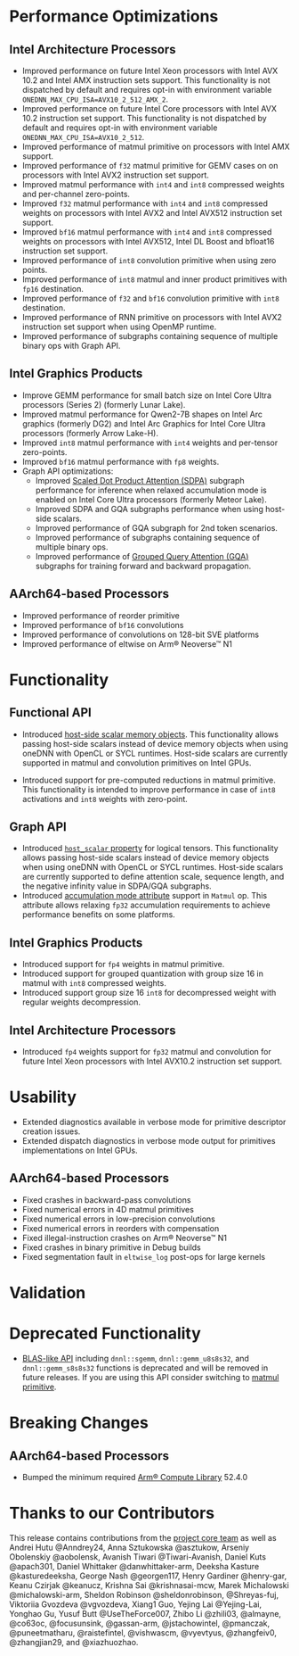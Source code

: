 # Performance Optimizations
## Intel Architecture Processors
* Improved performance on future Intel Xeon processors with Intel AVX 10.2 and Intel AMX instruction sets support.
  This functionality is not dispatched by default and requires opt-in with environment variable `ONEDNN_MAX_CPU_ISA=AVX10_2_512_AMX_2`.
* Improved performance on future Intel Core processors with Intel AVX 10.2 instruction set support. This functionality is not dispatched by default and requires opt-in with environment variable `ONEDNN_MAX_CPU_ISA=AVX10_2_512`.
* Improved performance of matmul primitive on processors with Intel AMX support.
* Improved performance of `f32` matmul primitive for GEMV cases on on processors with Intel AVX2 instruction set support.
* Improved matmul performance with `int4` and `int8` compressed weights and per-channel zero-points.
* Improved `f32` matmul performance with `int4` and `int8` compressed weights on processors with Intel AVX2 and Intel AVX512 instruction set support.
* Improved `bf16` matmul performance with `int4` and `int8` compressed weights on processors with Intel AVX512, Intel DL Boost and bfloat16 instruction set support.
* Improved performance of `int8` convolution primitive when using zero points.
* Improved performance of `int8` matmul and inner product primitives with `fp16` destination.
* Improved performance of `f32` and `bf16` convolution primitive with `int8` destination.
* Improved performance of RNN primitive on processors with Intel AVX2 instruction set support when using OpenMP runtime.
* Improved performance of subgraphs containing sequence of multiple binary ops with Graph API.

## Intel Graphics Products
* Improve GEMM performance for small batch size on Intel Core Ultra processors (Series 2) (formerly Lunar Lake).
* Improved matmul performance for Qwen2-7B shapes on Intel Arc graphics (formerly DG2) and Intel Arc Graphics for Intel Core Ultra processors (formerly Arrow Lake-H).
* Improved `int8` matmul performance with `int4` weights and per-tensor zero-points.
* Improved `bf16` matmul performance with `fp8` weights.
* Graph API optimizations:
  * Improved [Scaled Dot Product Attention (SDPA)] subgraph performance for inference when relaxed accumulation mode is enabled on Intel Core Ultra processors (formerly Meteor Lake).
  * Improved SDPA and GQA subgraphs performance when using host-side scalars.
  * Improved performance of GQA subgraph for 2nd token scenarios.
  * Improved performance of subgraphs containing sequence of multiple binary ops.
  * Improved performance of [Grouped Query Attention (GQA)] subgraphs for training forward and backward propagation.

[Grouped Query Attention (GQA)]: https://uxlfoundation.github.io/oneDNN/v3.10/dev_guide_graph_gqa.html#gqa-for-training-forward-propagation
[Scaled Dot Product Attention (SDPA)]: https://uxlfoundation.github.io/oneDNN/v3.10/dev_guide_graph_sdpa.html
## AArch64-based Processors
* Improved performance of reorder primitive
* Improved performance of `bf16` convolutions
* Improved performance of convolutions on 128-bit SVE platforms
* Improved performance of eltwise on Arm® Neoverse™ N1

# Functionality
## Functional API

* Introduced [host-side scalar memory objects]. This functionality allows passing host-side scalars instead of device memory objects when using oneDNN with OpenCL or SYCL runtimes. Host-side scalars are currently supported in matmul and convolution primitives on Intel GPUs.

[host-side scalar memory objects]: https://uxlfoundation.github.io/oneDNN/v3.10/dev_guide_host_side_scalars.html
* Introduced support for pre-computed reductions in matmul primitive. This functionality is intended to improve performance in case of `int8` activations and `int8` weights with zero-point.

## Graph API

* Introduced [`host_scalar` property] for logical tensors. This functionality allows passing host-side scalars instead of device memory objects when using oneDNN with OpenCL or SYCL runtimes. Host-side scalars are currently supported to define attention scale, sequence length, and the negative infinity value in SDPA/GQA subgraphs.
* Introduced [accumulation mode attribute] support in `Matmul` op. This attribute allows relaxing `fp32` accumulation requirements to achieve performance benefits on some platforms.

[`host_scalar` property]: https://uxlfoundation.github.io/oneDNN/v3.10/enum_dnnl_graph_logical_tensor_property_type.html
[accumulation mode attribute]: https://uxlfoundation.github.io/oneDNN/v3.10/dev_guide_op_matmul.html

## Intel Graphics Products
* Introduced support for `fp4` weights in matmul primitive.
* Introduced support for grouped quantization with group size 16 in matmul with `int8` compressed weights.
* Introduced support group size 16 `int8` for decompressed weight with regular weights decompression.

## Intel Architecture Processors
* Introduced `fp4` weights support for `fp32` matmul and convolution  for future Intel Xeon processors with Intel AVX10.2 instruction set support.

# Usability
* Extended diagnostics available in verbose mode for primitive descriptor creation issues.
* Extended dispatch diagnostics in verbose mode output for primitives implementations on Intel GPUs.

## AArch64-based Processors
* Fixed crashes in backward-pass convolutions
* Fixed numerical errors in 4D matmul primitives
* Fixed numerical errors in low-precision convolutions
* Fixed numerical errors in reorders with compensation
* Fixed illegal-instruction crashes on Arm® Neoverse™ N1
* Fixed crashes in binary primitive in Debug builds
* Fixed segmentation fault in `eltwise_log` post-ops for large kernels

# Validation

# Deprecated Functionality
* [BLAS-like API] including `dnnl::sgemm`, `dnnl::gemm_u8s8s32`, and `dnnl::gemm_s8s8s32` functions is deprecated and will be removed in future releases. If you are using this API consider switching to [matmul primitive].

[BLAS-like API]: https://uxlfoundation.github.io/oneDNN/v3.10/group_dnnl_api_blas.html
[matmul primitive]: https://uxlfoundation.github.io/oneDNN/v3.10/dev_guide_matmul.html

# Breaking Changes
## AArch64-based Processors
* Bumped the minimum required [Arm® Compute Library](https://github.com/ARM-software/ComputeLibrary) 52.4.0

# Thanks to our Contributors
This release contains contributions from the [project core team] as well as Andrei Hutu @Anndrey24, 
Anna Sztukowska @asztukow, Arseniy Obolenskiy @aobolensk, Avanish Tiwari @Tiwari-Avanish, Daniel Kuts @apach301, Daniel Whittaker @danwhittaker-arm, Deeksha Kasture @kasturedeeksha, George Nash @georgen117, Henry Gardiner @henry-gar, Keanu Czirjak @keanucz, Krishna Sai @krishnasai-mcw, Marek Michalowski @michalowski-arm, Sheldon Robinson @sheldonrobinson, @Shreyas-fuj, Viktoriia Gvozdeva @vgvozdeva, Xiang1 Guo, Yejing Lai @Yejing-Lai, Yonghao Gu, Yusuf Butt @UseTheForce007, Zhibo Li @zhili03, @almayne, @co63oc, @focusunsink, @gassan-arm, @jstachowintel, @pmanczak, @puneetmatharu, @raistefintel, @vishwascm, @vyevtyus, @zhangfeiv0, @zhangjian29, and @xiazhuozhao.

[project core team]: https://github.com/uxlfoundation/oneDNN/blob/rls-v3.10/MAINTAINERS.md
